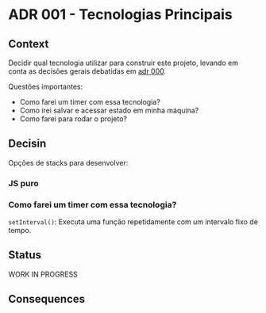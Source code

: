 # ADR 001 - Tecnologias Principais

## Context

Decidir qual tecnologia utilizar para construir este projeto, levando em conta as decisões gerais debatidas em [adr 000](adr-000.md).

Questões importantes:

- Como farei um timer com essa tecnologia?
- Como irei salvar e acessar estado em minha máquina?
- Como farei para rodar o projeto?

## Decisin

Opções de stacks para desenvolver:

### JS puro

### Como farei um timer com essa tecnologia?

`setInterval()`: Executa uma função repetidamente com um intervalo fixo de tempo.

## Status

WORK IN PROGRESS

## Consequences
